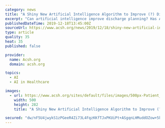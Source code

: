 ```yaml
---
category: news
title: "A Shiny New Artificial Intelligence Algorithm to Improve (?) Discharge Planning"
excerpt: "Can artificial intelligence improve discharge planning? Has AI finally found a role in day-to-day healthcare? The answer is a tentative maybe. Dr. Charles Dinerstein, M.D., MBA, FACS is Director of Medicine at the American Council on Science and Health. He has over 25 years of experience as a vascular surgeon."
publishedDateTime: 2019-12-18T13:45:00Z
sourceUrl: https://www.acsh.org/news/2019/12/18/shiny-new-artificial-intelligence-algorithm-improve-discharge-planning-14457
type: article
quality: 35
heat: 35
published: false

provider:
  name: Acsh.org
  domain: acsh.org

topics:
  - AI
  - AI in Healthcare

images:
  - url: https://www.acsh.org/sites/default/files/images/500px-Patient_Care_Cartoon.png
    width: 500
    height: 282
    title: "A Shiny New Artificial Intelligence Algorithm to Improve (?) Discharge Planning"

secured: "dw/nF5U4jwykS1zPGeeR4Zi73L4FqzKKfTJxPKUiPt+ASgqnLHMuddOZow+5ksm0MaVy+I5/YEMEBj1nf3Ye7aiNsWMxlXfA4nZgXqONC6K0ix7xB2ClKU1QTD1hGuy9x2syZQ6cTKQtb6UYxp2P0rVkws0HaXht+zgQfbMR196k3Z/8sF/xs6eua/e4KdR1paPiPkA1LUXOTOU2RF81UQKezQ5FevgWXiuVAIJrO5cxXsWauZvfTp68r36p9uOiULiC7cvKO7jHhQ+/DuJnkQ==;pUCPAjfs4OV3OJXIO2L9ow=="
---
```


